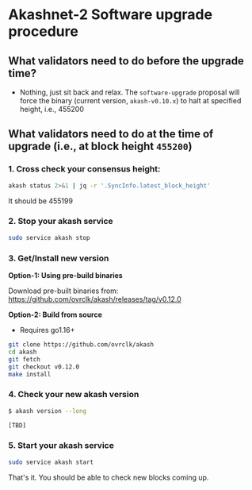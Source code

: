 # Akashnet-2 Software upgrade procedure

## What validators need to do before the upgrade time?

- Nothing, just sit back and relax. The `software-upgrade` proposal will force the binary (current version, `akash-v0.10.x`) to halt at specified height, i.e., 455200

## What validators need to do at the time of upgrade (i.e., at block height `455200`)
### 1. Cross check your consensus height:
```sh
akash status 2>&1 | jq -r '.SyncInfo.latest_block_height'
```
It should be 455199

### 2. Stop your akash service
```sh
sudo service akash stop
```

### 3. Get/Install new version

**Option-1: Using pre-build binaries**

   Download pre-built binaries from: https://github.com/ovrclk/akash/releases/tag/v0.12.0

**Option-2: Build from source**

   - Requires go1.16+
   ```sh
   git clone https://github.com/ovrclk/akash
   cd akash
   git fetch
   git checkout v0.12.0
   make install
   ```

### 4. Check your new akash version

```sh
$ akash version --long

[TBD]
```

### 5. Start your akash service
```sh
sudo service akash start
```

That's it. You should be able to check new blocks coming up.
